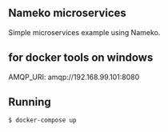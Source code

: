 ## Nameko microservices

Simple microservices example using Nameko.

## for docker tools on windows
AMQP_URI: amqp://192.168.99.101:8080

## Running

`$ docker-compose up`

